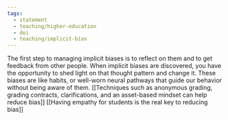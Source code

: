 ```yaml
---
tags:
  - statement
  - teaching/higher-education
  - dei
  - teaching/implicit-bias
---
```

The first step to managing implicit biases is to reflect on them and to get feedback from other people. When implicit biases are discovered, you have the opportunity to shed light on that thought pattern and change it. These biases are like habits, or well-worn neural pathways that guide our behavior without being aware of them. [[Techniques such as anonymous grading, grading contracts, clarifications, and an asset-based mindset can help reduce bias]] [[Having empathy for students is the real key to reducing bias]]